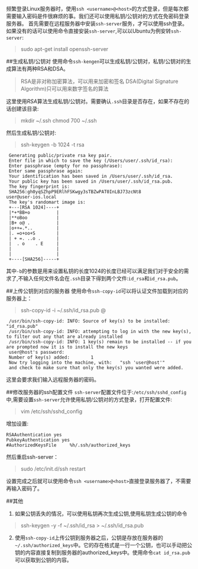 频繁登录Linux服务器时，使用`ssh <username>@<host>`的方式登录，但是每次都需要输入密码是件很麻烦的事。我们还可以使用私钥/公钥对的方式在免密码登录服务器。
首先需要在远程服务器中安装`ssh-server`服务，才可以使用ssh登录。如果没有的话可以使用命令直接安装`ssh-server`,可以以Ubuntu为例安转`ssh-server`:
>sudo apt-get install openssh-server


##生成私钥/公钥对
使用命令`ssh-kengen`可以生成私钥/公钥对，私钥/公钥对的生成算法有两种RSA和DSA。
>RSA是非对称加密算法，可以用来加密和签名
>DSA(Digital Signature Algorithm)只可以用来数字签名的算法

这里使用*RSA*算法生成私钥/公钥对。需要确认`.ssh`目录是否存在，如果不存在的话创建该目录:
>mkdir ~/.ssh
>chmod 700 ~/.ssh

然后生成私钥/公钥对:
>ssh-keygen  -b 1024 -t rsa

     Generating public/private rsa key pair.
     Enter file in which to save the key (/Users/user/.ssh/id_rsa):
     Enter passphrase (empty for no passphrase):
     Enter same passphrase again:
     Your identification has been saved in /Users/user/.ssh/id_rsa.
     Your public key has been saved in /Users/user/.ssh/id_rsa.pub.
     The key fingerprint is:
     SHA256:gh0yqSZhpP9ERlhFSKwgy3sTBZwPAT0InLBJ73zcNt8                         user@user-ios.local
     The key's randomart image is:
     +---[RSA 1024]----+
     |*+*BB+o          |
     |**oBoo           |
     |B+ o@ .          |
     |o++=.*..         |
     |. =o+oo+S        |
     | + =. ..o .      |
     |  . o    . E     |
     |                 |
     |                 |
     +----[SHA256]-----+
其中`-b`的参数是用来设置私钥的长度1024的长度已经可以满足我们对于安全的需求了,不输入任何文件名会在`.ssh`目录下得到两个文件:`id_rsa`和`id_rsa.pub`。

##上传公钥到对应的服务器
使用命令`ssh-copy-id`可以将认证文件加载到对应的服务器上：
>ssh-copy-id -i ~/.ssh/id_rsa.pub <username>@<host>

     /usr/bin/ssh-copy-id: INFO: Source of key(s) to be installed: "id_rsa.pub"
     /usr/bin/ssh-copy-id: INFO: attempting to log in with the new key(s), to filter out any that are already installed
     /usr/bin/ssh-copy-id: INFO: 1 key(s) remain to be installed -- if you are prompted now it is to install the new keys
     user@host's password:
     Number of key(s) added:        1
     Now try logging into the machine, with:   "ssh 'user@host'"
     and check to make sure that only the key(s) you wanted were added.

这里会要求我们输入远程服务器的密码。

##修改服务器的ssh配置文件
`ssh-server`配置文件位于:`/etc/ssh/sshd_config`中,需要设置`ssh-server`允许使用私钥/公钥对的方式登录，打开配置文件:
>vim /etc/ssh/sshd_config

增加设置:

	RSAAuthentication yes
	PubkeyAuthentication yes
	#AuthorizedKeysFile     %h/.ssh/authorized_keys
	
然后重启ssh-server：
>sudo /etc/init.d/ssh restart

设置完成之后就可以使用命令`ssh <username>@<host>`直接登录服务器了，不需要再输入密码了。

##其他

1.  如果公钥丢失的情况，可以使用私钥再次生成公钥,使用私钥生成公钥的命令
>ssh-keygen -y -f ~/.ssh/id_rsa > ~/.ssh/id_rsa.pub

2.  使用`ssh-copy-id`上传公钥到服务器之后，公钥是存放在服务器的`~/.ssh/authorized_keys`中。它的存在格式是一行一个公钥，也可以手动把公钥的内容直接复制到服务器的authorized_keys中。使用命令`cat id_rsa.pub`可以获取到公钥的内容。

